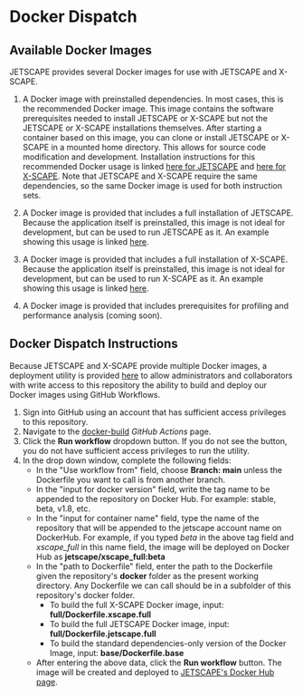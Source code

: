 # Docker Dispatch

## Available Docker Images

JETSCAPE provides several Docker images for use with JETSCAPE and X-SCAPE.

1. A Docker image with preinstalled dependencies.  In most cases, this is the recommended Docker image.  This image contains the software prerequisites needed to install JETSCAPE or X-SCAPE but not the JETSCAPE or X-SCAPE installations themselves.  After starting a container based on this image, you can clone or install JETSCAPE or X-SCAPE in a mounted home directory.  This allows for source code modification and development.  Installation instructions for this recommended Docker usage is linked [here for JETSCAPE](https://github.com/JETSCAPE/JETSCAPE/wiki/Doc.Installation.Docker) and [here for X-SCAPE](https://github.com/JETSCAPE/X-SCAPE/wiki/Doc.Installation.Docker).  Note that JETSCAPE and X-SCAPE require the same dependencies, so the same Docker image is used for both instruction sets.

2. A Docker image is provided that includes a full installation of JETSCAPE.  Because the application itself is preinstalled, this image is not ideal for development, but can be used to run JETSCAPE as it.  An example showing this usage is linked [here](https://github.com/JETSCAPE/JETSCAPE/wiki/Doc.Installation.Docker.Linux.Full).

3. A Docker image is provided that includes a full installation of X-SCAPE.  Because the application itself is preinstalled, this image is not ideal for development, but can be used to run X-SCAPE as it.  An example showing this usage is linked [here](https://github.com/JETSCAPE/X-SCAPE/wiki/Doc.Installation.Docker.Linux.Full).

4. A Docker image is provided that includes prerequisites for profiling and performance analysis (coming soon).

## Docker Dispatch Instructions

Because JETSCAPE and X-SCAPE provide multiple Docker images, a deployment utility is provided [here](https://github.com/JETSCAPE/TEST-EXAMPLES/actions/workflows/docker-deploy.yaml) to allow administrators and collaborators with write access to this repository the ability to build and deploy our Docker images using GitHub Workflows.

1. Sign into GitHub using an account that has sufficient access privileges to this repository.
2. Navigate to the [docker-build](https://github.com/JETSCAPE/TEST-EXAMPLES/actions/workflows/docker-deploy.yaml) *GitHub Actions* page.
3. Click the **Run workflow** dropdown button.  If you do not see the button, you do not have sufficient access privileges to run the utility.
4. In the drop down window, complete the following fields:
    * In the "Use workflow from" field, choose **Branch: main** unless the Dockerfile you want to call is from another branch.
    *  In the "input for docker version" field, write the tag name to be appended to the repository on Docker Hub.  For example: stable, beta, v1.8, etc.
    * In the "input for container name" field, type the name of the repository that will be appended to the jetscape account name on DockerHub.  For example, if you typed *beta* in the above tag field and *xscape_full* in this name field, the image will be deployed on Docker Hub as **jetscape/xscape_full:beta**
    * In the "path to Dockerfile" field, enter the path to the Dockerfile given the repository's **docker** folder as the present working directory.  Any Dockerfile we can call should be in a subfolder of this repository's docker folder.
        * To build the full X-SCAPE Docker image, input: **full/Dockerfile.xscape.full**
        * To build the full JETSCAPE Docker image, input: **full/Dockerfile.jetscape.full**
        * To build the standard dependencies-only version of the Docker Image, input: **base/Dockerfile.base**
    * After entering the above data, click the **Run workflow** button.  The image will be created and deployed to [JETSCAPE's Docker Hub page](https://hub.docker.com/u/jetscape).
